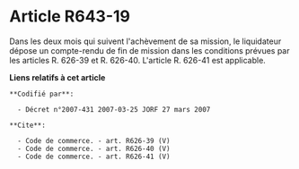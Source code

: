 # Article R643-19

Dans les deux mois qui suivent l'achèvement de sa mission, le liquidateur dépose un compte-rendu de fin de mission dans les
conditions prévues par les articles R. 626-39 et R. 626-40. L'article R. 626-41 est applicable.

**Liens relatifs à cet article**

	**Codifié par**:

	  - Décret n°2007-431 2007-03-25 JORF 27 mars 2007

	**Cite**:

	  - Code de commerce. - art. R626-39 (V)
	  - Code de commerce. - art. R626-40 (V)
	  - Code de commerce. - art. R626-41 (V)
